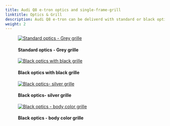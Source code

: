 ```yaml
---
title: Audi Q8 e-tron optics and single-frame-grill
linktitle: Optics & Grill
description: Audi Q8 e-tron can be deliverd with standard or black optics package and grill in different colors. 
weight: 2
---
```

<!-- markdownlint-disable MD033 -->

<figure>
    <a href="https://media.electrichasgoneaudi.net/multimedia/models/q8-e-tron/exterior/optics/silveroptics_greygrille.jpg">
        <img src="https://media.electrichasgoneaudi.net/multimedia/models/q8-e-tron/exterior/optics/silveroptics_greygrille_st.jpg" class="img-fluid" alt="Standard optics - Grey grille" title="Standard optics - Grey grille">
    </a>
    <figcaption><h4>Standard optics - Grey grille</h4></figcaption>
</figure>

<figure>
    <a href="https://media.electrichasgoneaudi.net/multimedia/models/q8-e-tron/exterior/optics/black_optics_black_grille.jpeg">
        <img src="https://media.electrichasgoneaudi.net/multimedia/models/q8-e-tron/exterior/optics/black_optics_black_grille_st.jpeg" class="img-fluid" alt="Black optics with black grille" title="Black optics with black grille">
    </a>
    <figcaption><h4>Black optics with black grille</h4></figcaption>
</figure>

<figure>
    <a href="https://media.electrichasgoneaudi.net/multimedia/models/q8-e-tron/exterior/optics/black_optics_silver_grille.jpeg">
        <img src="https://media.electrichasgoneaudi.net/multimedia/models/q8-e-tron/exterior/optics/black_optics_silver_grille_st.jpeg" class="img-fluid" alt="Black optics- silver grille" title="Black optics- silver grille">
    </a>
    <figcaption><h4>Black optics- silver grille</h4></figcaption>
</figure>

<figure>
    <a href="https://media.electrichasgoneaudi.net/multimedia/models/q8-e-tron/exterior/optics/blackoptics_bodycolor_grille.jpg">
        <img src="https://media.electrichasgoneaudi.net/multimedia/models/q8-e-tron/exterior/optics/blackoptics_bodycolor_grille_st.jpg" class="img-fluid" alt="Black optics - body color grille" title="Black optics - body color grille">
    </a>
    <figcaption><h4>Black optics - body color grille</h4></figcaption>
</figure>
